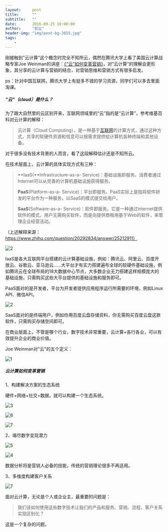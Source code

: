 ```yaml
---
layout:     post
title:      ""
subtitle:   ""
date:       2016-09-25 10:00:00
author:     "初尘"
header-img: "img/post-bg-2015.jpg"
tags:
    - 
---
```




刚接触到”云计算“这个概念时完全不知所云，偶然在腾讯大学上看了美国云计算战略专家Joe Weinman的讲座：[《“云”如何变革营销》](http://daxue.qq.com/content/content/id/2734)，对”云计算“的理解会更形象，其分享的云计算与营销的结合，对营销思维和营销方式有很多启发。

ps：针对中国互联网，腾讯大学上有挺多不错的学习资源，同学们可以多去里面淘课。



##### “云”（cloud）是什么？

为了跟大自然里的云区别开来，互联网领域里的“云”指的是“云计算”，参考维基百科对云计算的解释：

> 云计算（Cloud Computing），是一种基于[互联网](https://zh.wikipedia.org/wiki/%E4%BA%92%E8%81%94%E7%BD%91)的计算方式，通过这种方式，共享的软硬件资源和信息可以按需求提供给计算机各种终端和其他设备。

对于很多没有技术背景的人而言，看了这段解释估计还是不知所云。

在技术层面上，云计算的具体实现方式有三种：

> **IaaS(**Infrastructure-as-a- Service)：基础设施即服务。消费者通过Internet可以从完善的计算机基础设施获得服务。
>
> **PaaS**(Platform-as-a- Service)：平台即服务。PaaS实际上是指将软件研发的平台作为一种服务，以SaaS的模式提交给用户。
>
> **SaaS**(Software-as-a- Service)：软件即服务。它是一种通过Internet提供软件的模式，用户无需购买软件，而是向提供商租用基于Web的软件，来管理企业经营活动。

（上述解释来源：https://www.zhihu.com/question/20292834/answer/25212911）

![2](http://ocny8irof.bkt.clouddn.com/16-9-25/43125467.jpg)



IaaS是各大互联网平台搭建的云计算基础设施，例如：腾讯云、阿里云、百度开放云、谷歌云、亚马逊云......大平台才有实力搭建遍布全球的软硬件基础设施，例如腾讯云在全球布局的18大数据中心节点，大多数企业无力搭建这样规模庞大的基础设施，只需购买这些大平台提供的基础设施和服务即可。

PaaS面对的是开发者，平台为开发者提供应用程序运行所需要的环境，例如Linux API、微信API。

![2](http://ocny8irof.bkt.clouddn.com/16-9-25/40214652.jpg)



SaaS面对的是终端用户，例如你用百度云盘存储资料，你无需购买百度云盘这款软件，只需购买存储空间即可。



在商业层面上，不管是哪个行业，数字技术非常重要，云计算+各行各业，可以有效提升企业的商业价值。

Joe Weinman对“云"的五个定义：

![1](http://ocny8irof.bkt.clouddn.com/16-9-25/2795866.jpg)



##### 云计算如何变革营销

1、构建解决方案的生态系统

硬件+网络+社交+数据，就可以构建一个生态系统。

![3](http://ocny8irof.bkt.clouddn.com/16-9-25/57699500.jpg)



![6](http://ocny8irof.bkt.clouddn.com/16-9-25/98648763.jpg)

![7](http://ocny8irof.bkt.clouddn.com/16-9-25/57429379.jpg)



2、竭尽数字变现潜力

![5](http://ocny8irof.bkt.clouddn.com/16-9-25/49291492.jpg)

![4](http://ocny8irof.bkt.clouddn.com/16-9-25/9485190.jpg)

数据分析将是营销人必备的技能，传统的营销理论很多不再适用。



3、多维度构建客户关系

![7](http://ocny8irof.bkt.clouddn.com/16-9-25/32291662.jpg)



面对云计算，无论是个人或企业主，最重要的问题是：

> 我们该如何使用这些数字技术让我们的产品和服务、营销、流程、客户关系实现区别化？

这是一个复杂的问题。